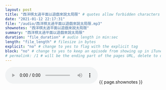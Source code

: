 ```yaml
---
layout: post
title: "西洋棋太過平面以遊戲來說太局限" # quotes allow forbidden characters like the colon
date: "2021-01-12 22:17:31"
file: "/audio/西洋棋太過平面以遊戲來說太局限.mp3"
shownotes: "西洋棋太過平面以遊戲來說太局限"
summary: "西洋棋太過平面以遊戲來說太局限"
duration: "file_duration" # audio length in min:sec
length: "file_length" # filesize in bytes
explicit: "no" # change to yes to flag with the explicit tag
block: "no" # change to yes to keep an episode from showing up in iTunes
# permalink: /1 # will be the ending part of the pages URL, delete to default to the title
---
```


<audio controls>
<source src="{{site.url}}{{site.baseurl}}{{ page.file }}" type="audio/x-mp3">
Your browser does not support the audio element.
</audio>
{{ page.shownotes }}

